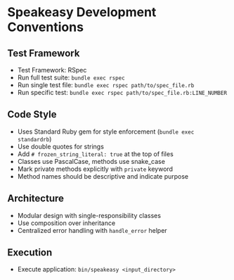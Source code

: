 # Speakeasy Development Conventions

## Test Framework
- Test Framework: RSpec
- Run full test suite: `bundle exec rspec`
- Run single test file: `bundle exec rspec path/to/spec_file.rb`
- Run specific test: `bundle exec rspec path/to/spec_file.rb:LINE_NUMBER`

## Code Style
- Uses Standard Ruby gem for style enforcement (`bundle exec standardrb`)
- Use double quotes for strings
- Add `# frozen_string_literal: true` at the top of files
- Classes use PascalCase, methods use snake_case
- Mark private methods explicitly with `private` keyword
- Method names should be descriptive and indicate purpose

## Architecture
- Modular design with single-responsibility classes
- Use composition over inheritance
- Centralized error handling with `handle_error` helper

## Execution
- Execute application: `bin/speakeasy <input_directory>`

